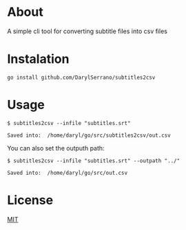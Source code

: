 # About
A simple cli tool for converting subtitle files into csv files
# Instalation
`go install github.com/DarylSerrano/subtitles2csv`
# Usage
```
$ subtitles2csv --infile "subtitles.srt"

Saved into:  /home/daryl/go/src/subtitles2csv/out.csv
```
You can also set the outputh path:
```
$ subtitles2csv --infile "subtitles.srt" --outpath "../"

Saved into:  /home/daryl/go/src/out.csv
```
# License
[MIT](https://github.com/DarylSerrano/subtitles2csv/blob/master/LICENSE)